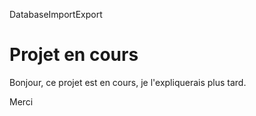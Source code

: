 DatabaseImportExport


# Projet en cours

Bonjour, ce projet est en cours, je l'expliquerais plus tard.

Merci

